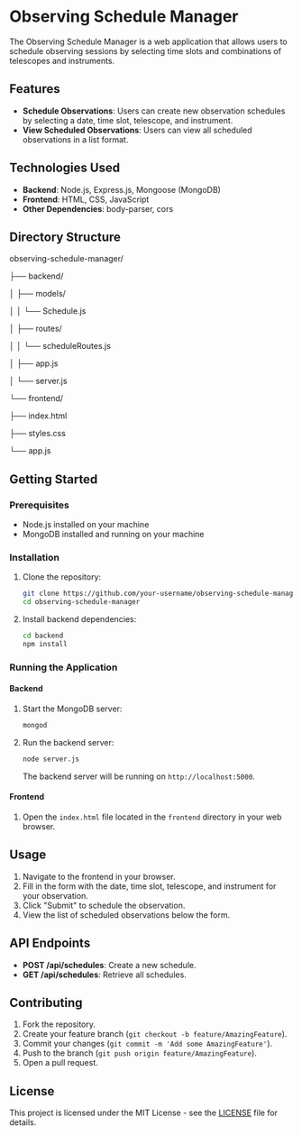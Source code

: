 # Observing Schedule Manager

The Observing Schedule Manager is a web application that allows users to schedule observing sessions by selecting time slots and combinations of telescopes and instruments.

## Features

- **Schedule Observations**: Users can create new observation schedules by selecting a date, time slot, telescope, and instrument.
- **View Scheduled Observations**: Users can view all scheduled observations in a list format.

## Technologies Used

- **Backend**: Node.js, Express.js, Mongoose (MongoDB)
- **Frontend**: HTML, CSS, JavaScript
- **Other Dependencies**: body-parser, cors

## Directory Structure

observing-schedule-manager/

├── backend/

│ ├── models/

│ │ └── Schedule.js

│ ├── routes/

│ │ └── scheduleRoutes.js

│ ├── app.js

│ └── server.js

└── frontend/

├── index.html

├── styles.css

└── app.js


## Getting Started

### Prerequisites

- Node.js installed on your machine
- MongoDB installed and running on your machine

### Installation

1. Clone the repository:
    ```bash
    git clone https://github.com/your-username/observing-schedule-manager.git
    cd observing-schedule-manager
    ```

2. Install backend dependencies:
    ```bash
    cd backend
    npm install
    ```

### Running the Application

#### Backend

1. Start the MongoDB server:
    ```bash
    mongod
    ```

2. Run the backend server:
    ```bash
    node server.js
    ```

   The backend server will be running on `http://localhost:5000`.

#### Frontend

1. Open the `index.html` file located in the `frontend` directory in your web browser.

## Usage

1. Navigate to the frontend in your browser.
2. Fill in the form with the date, time slot, telescope, and instrument for your observation.
3. Click "Submit" to schedule the observation.
4. View the list of scheduled observations below the form.

## API Endpoints

- **POST /api/schedules**: Create a new schedule.
- **GET /api/schedules**: Retrieve all schedules.

## Contributing

1. Fork the repository.
2. Create your feature branch (`git checkout -b feature/AmazingFeature`).
3. Commit your changes (`git commit -m 'Add some AmazingFeature'`).
4. Push to the branch (`git push origin feature/AmazingFeature`).
5. Open a pull request.

## License

This project is licensed under the MIT License - see the [LICENSE](LICENSE) file for details.


